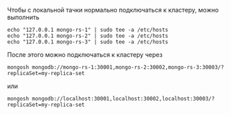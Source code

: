 Чтобы с локальной тачки нормально подключаться к кластеру, можно выполнить
```
echo "127.0.0.1 mongo-rs-1" | sudo tee -a /etc/hosts
echo "127.0.0.1 mongo-rs-2" | sudo tee -a /etc/hosts
echo "127.0.0.1 mongo-rs-3" | sudo tee -a /etc/hosts
```
После этого можно подключаться к кластеру через 
```
mongosh mongodb://mongo-rs-1:30001,mongo-rs-2:30002,mongo-rs-3:30003/?replicaSet=my-replica-set
```
или 
```
mongosh mongodb://localhost:30001,localhost:30002,localhost:30003/?replicaSet=my-replica-set
```